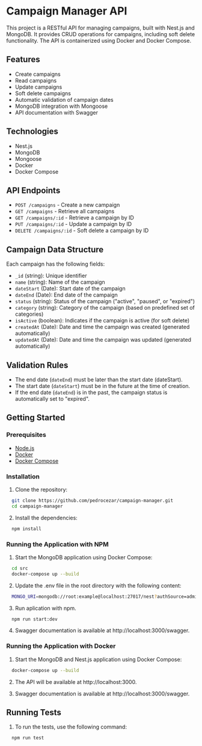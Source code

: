 # Campaign Manager API

This project is a RESTful API for managing campaigns, built with Nest.js and MongoDB. It provides CRUD operations for campaigns, including soft delete functionality. The API is containerized using Docker and Docker Compose.

## Features

- Create campaigns
- Read campaigns
- Update campaigns
- Soft delete campaigns
- Automatic validation of campaign dates
- MongoDB integration with Mongoose
- API documentation with Swagger

## Technologies

- Nest.js
- MongoDB
- Mongoose
- Docker
- Docker Compose

## API Endpoints

- `POST /campaigns` - Create a new campaign
- `GET /campaigns` - Retrieve all campaigns
- `GET /campaigns/:id` - Retrieve a campaign by ID
- `PUT /campaigns/:id` - Update a campaign by ID
- `DELETE /campaigns/:id` - Soft delete a campaign by ID

## Campaign Data Structure

Each campaign has the following fields:

- `_id` (string): Unique identifier
- `name` (string): Name of the campaign
- `dateStart` (Date): Start date of the campaign
- `dateEnd` (Date): End date of the campaign
- `status` (string): Status of the campaign ("active", "paused", or "expired")
- `category` (string): Category of the campaign (based on predefined set of categories)
- `isActive` (boolean): Indicates if the campaign is active (for soft delete)
- `createdAt` (Date): Date and time the campaign was created (generated automatically)
- `updatedAt` (Date): Date and time the campaign was updated (generated automatically)

## Validation Rules

- The end date (`dateEnd`) must be later than the start date (dateStart).
- The start date (`dateStart`) must be in the future at the time of creation.
- If the end date (`dateEnd`) is in the past, the campaign status is automatically set to "expired".

## Getting Started

### Prerequisites

- [Node.js](https://nodejs.org/en/download/)
- [Docker](https://www.docker.com/get-started)
- [Docker Compose](https://docs.docker.com/compose/install/)

### Installation

1. Clone the repository:

  ```bash
    git clone https://github.com/pedrocezar/campaign-manager.git
    cd campaign-manager
  ```

2. Install the dependencies:

  ```bash
    npm install
  ```

### Running the Application with NPM

1. Start the MongoDB application using Docker Compose:

  ```bash
    cd src
    docker-compose up --build
  ```

2. Update the .env file in the root directory with the following content:

  ```bash
    MONGO_URI=mongodb://root:example@localhost:27017/nest?authSource=admin
  ```

3. Run aplication with npm.

  ```bash
    npm run start:dev
  ```

4. Swagger documentation is available at http://localhost:3000/swagger.

### Running the Application with Docker

1. Start the MongoDB and Nest.js application using Docker Compose:

  ```bash
    docker-compose up --build
  ```

2. The API will be available at http://localhost:3000.

3. Swagger documentation is available at http://localhost:3000/swagger.

## Running Tests

1. To run the tests, use the following command:

  ```bash
    npm run test
  ```
